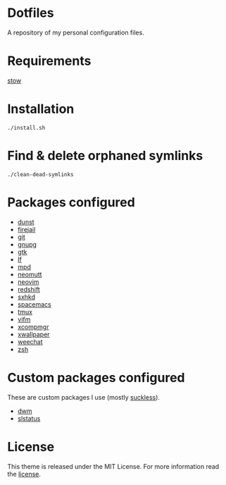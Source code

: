 # Dotfiles

A repository of my personal configuration files.

# Requirements

[stow](http://www.gnu.org/software/stow/)

# Installation

```shell
./install.sh
```

# Find & delete orphaned symlinks 
```shell
./clean-dead-symlinks
```

# Packages configured

* [dunst](https://dunst-project.org/)
* [firejail](https://firejail.wordpress.com/)
* [git](https://git-scm.com/)
* [gnupg](https://gnupg.org/)
* [gtk](https://www.gtk.org/)
* [lf](https://github.com/gokcehan/lf)
* [mpd](https://www.musicpd.org/)
* [neomutt](https://neomutt.org/)
* [neovim](https://neovim.io/)
* [redshift](http://jonls.dk/redshift/)
* [sxhkd](https://github.com/baskerville/sxhkd)
* [spacemacs](http://spacemacs.org/)
* [tmux](https://tmux.github.io/)
* [vifm](https://vifm.info/)
* [xcompmgr](https://github.com/freedesktop/xcompmgr)
* [xwallpaper](https://github.com/stoeckmann/xwallpaper)
* [weechat](https://weechat.org/)
* [zsh](https://www.zsh.org/)

# Custom packages configured

These are custom packages I use (mostly [suckless](https://suckless.org/)).

* [dwm](https://github.com/alrayyes/dwm)
* [slstatus](https://github.com/alrayyes/slstatus)

# License

This theme is released under the MIT License. For more information read the [license][license].

[license]: LICENSE.md
